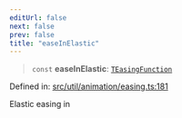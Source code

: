 ```yaml
---
editUrl: false
next: false
prev: false
title: "easeInElastic"
---
```


> `const` **easeInElastic**: [`TEasingFunction`](/api/fabric/namespaces/util/type-aliases/teasingfunction/)

Defined in: [src/util/animation/easing.ts:181](https://github.com/fabricjs/fabric.js/blob/e114448a1bce9b68a3e1bba337bc0c83a35c1aa5/src/util/animation/easing.ts#L181)

Elastic easing in
